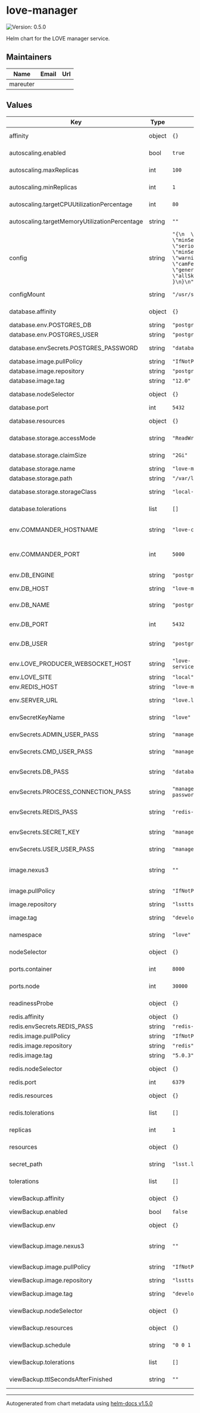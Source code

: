 # love-manager

![Version: 0.5.0](https://img.shields.io/badge/Version-0.5.0-informational?style=flat-square)

Helm chart for the LOVE manager service.

## Maintainers

| Name | Email | Url |
| ---- | ------ | --- |
| mareuter |  |  |

## Values

| Key | Type | Default | Description |
|-----|------|---------|-------------|
| affinity | object | `{}` | Affinity rules for the LOVE manager pods |
| autoscaling.enabled | bool | `true` | Whether automatic horizontal scaling is active |
| autoscaling.maxReplicas | int | `100` | The allowed maximum number of replicas |
| autoscaling.minReplicas | int | `1` | The allowed minimum number of replicas |
| autoscaling.targetCPUUtilizationPercentage | int | `80` | The percentage of CPU utilization that will trigger the scaling |
| autoscaling.targetMemoryUtilizationPercentage | string | `""` | (int) The percentage of memory utilization that will trigger the scaling |
| config | string | `"{\n  \"alarms\": {\n    \"minSeveritySound\": \"serious\",\n    \"minSeverityNotification\": \"warning\"\n  },\n  \"camFeeds\": {\n    \"generic\": \"/gencam\",\n    \"allSky\": \"/gencam\"\n  }\n}\n"` | The specification of the LOVE manager configuration (JSON) |
| configMount | string | `"/usr/src/love/manager/config"` | The container path to mount the LOVE manager configuration |
| database.affinity | object | `{}` | Affinity rules for the LOVE database pods |
| database.env.POSTGRES_DB | string | `"postgres"` | Define the database type |
| database.env.POSTGRES_USER | string | `"postgres"` | Define the database user |
| database.envSecrets.POSTGRES_PASSWORD | string | `"database-password"` | The database password secret key name |
| database.image.pullPolicy | string | `"IfNotPresent"` | The pull policy for the database image |
| database.image.repository | string | `"postgres"` | The database image to use |
| database.image.tag | string | `"12.0"` | The tag to use for the database image |
| database.nodeSelector | object | `{}` | Node selection rules for the LOVE database pods |
| database.port | int | `5432` | The database port number |
| database.resources | object | `{}` | Resource specifications for the LOVE database pods |
| database.storage.accessMode | string | `"ReadWriteMany"` | The access mode for the database storage |
| database.storage.claimSize | string | `"2Gi"` | The size of the database storage request |
| database.storage.name | string | `"love-manager-database"` | Label for the database storage point |
| database.storage.path | string | `"/var/lib/postgresql/data"` | Path within the running container |
| database.storage.storageClass | string | `"local-store"` | The storage class to request the disk allocation from |
| database.tolerations | list | `[]` | Toleration specifications for the LOVE database pods |
| env.COMMANDER_HOSTNAME | string | `"love-commander-service"` | Label for the LOVE commander service. Must match the one spcified in the LOVE commander chart |
| env.COMMANDER_PORT | int | `5000` | Port number for the LOVE commander service. Must match the one spcified in the LOVE commander chart |
| env.DB_ENGINE | string | `"postgresql"` | The type of database engine being used for the LOVE manager |
| env.DB_HOST | string | `"love-manager-database-service"` | The name of the database service |
| env.DB_NAME | string | `"postgres"` | The name of the database being used for the LOVE manager. Must match `database.env.POSTGRES_DB` |
| env.DB_PORT | int | `5432` | The port for the database Must match `database.port` |
| env.DB_USER | string | `"postgres"` | The database user needed for access from the LOVE manager. Must match `database.env.POSTGRES_USER` |
| env.LOVE_PRODUCER_WEBSOCKET_HOST | string | `"love-service/manager/ws/subscription"` | The URL path for the LOVE producer websocket host |
| env.LOVE_SITE | string | `"local"` | The site tag where LOVE is being run |
| env.REDIS_HOST | string | `"love-manager-redis-service"` | The name of the redis service |
| env.SERVER_URL | string | `"love.lsst.local"` | The external URL from the NGINX server for LOVE |
| envSecretKeyName | string | `"love"` | The top-level secret key name that houses the rest of the secrets |
| envSecrets.ADMIN_USER_PASS | string | `"manager-admin-user-password"` | The LOVE manager admin user password secret key name |
| envSecrets.CMD_USER_PASS | string | `"manager-cmd-user-password"` | The LOVE manager cmd_user user password secret key name |
| envSecrets.DB_PASS | string | `"database-password"` | The database password secret key name. Must match `database.envSecrets.POSTGRES_PASSWORD` |
| envSecrets.PROCESS_CONNECTION_PASS | string | `"manager-process-connection-password"` | The LOVE manager process connection password secret key name |
| envSecrets.REDIS_PASS | string | `"redis-password"` | The redis password secret key name. Must match `redis.envSecrets.REDIS_PASS` |
| envSecrets.SECRET_KEY | string | `"manager-secret-key"` | The LOVE manager secret secret key name |
| envSecrets.USER_USER_PASS | string | `"manager-user-user-password"` | The LOVE manager user user password secret key name |
| image.nexus3 | string | `""` | The tag name for the Nexus3 Docker repository secrets if private images need to be pulled |
| image.pullPolicy | string | `"IfNotPresent"` | The pull policy on the LOVE manager image |
| image.repository | string | `"lsstts/love-manager"` | The LOVE manager image to use |
| image.tag | string | `"develop"` | The tag to use for the LOVE manager image |
| namespace | string | `"love"` | The overall namespace for the application |
| nodeSelector | object | `{}` | Node selection rules for the LOVE manager pods |
| ports.container | int | `8000` | The port on the container for normal communications |
| ports.node | int | `30000` | The port on the node for normal communcations |
| readinessProbe | object | `{}` | Configuration for the LOVE manager pods readiness probe |
| redis.affinity | object | `{}` | Affinity rules for the LOVE redis pods |
| redis.envSecrets.REDIS_PASS | string | `"redis-password"` | The redis password secret key name |
| redis.image.pullPolicy | string | `"IfNotPresent"` | The pull policy for the redis image |
| redis.image.repository | string | `"redis"` | The redis image to use |
| redis.image.tag | string | `"5.0.3"` | The tag to use for the redis image |
| redis.nodeSelector | object | `{}` | Node selection rules for the LOVE redis pods |
| redis.port | int | `6379` | The redis port number |
| redis.resources | object | `{}` | Resource specifications for the LOVE redis pods |
| redis.tolerations | list | `[]` | Toleration specifications for the LOVE redis pods |
| replicas | int | `1` | Set the default number of LOVE manager pod replicas |
| resources | object | `{}` | Resource specifications for the LOVE manager pods |
| secret_path | string | `"lsst.local"` | The site-specific path to find Vault secrets |
| tolerations | list | `[]` | Toleration specifications for the LOVE manager pods |
| viewBackup.affinity | object | `{}` | Affinity rules for the LOVE view backup pods |
| viewBackup.enabled | bool | `false` | Whether view backup is active |
| viewBackup.env | object | `{}` | Place to specify additional environment variables for the view backup job |
| viewBackup.image.nexus3 | string | `""` | The tag name for the Nexus3 Docker repository secrets if private images need to be pulled |
| viewBackup.image.pullPolicy | string | `"IfNotPresent"` | The pull policy to use for the view backup image |
| viewBackup.image.repository | string | `"lsstts/love-view-backup"` | The view backup image to use |
| viewBackup.image.tag | string | `"develop"` | The tag to use for the view backup image |
| viewBackup.nodeSelector | object | `{}` | Node selection rules for the LOVE view backup pods |
| viewBackup.resources | object | `{}` | Resource specifications for the LOVE view backup pods |
| viewBackup.schedule | string | `"0 0 1 1 *"` | The view backup job schedule in cron format |
| viewBackup.tolerations | list | `[]` | Toleration specifications for the LOVE view backup pods |
| viewBackup.ttlSecondsAfterFinished | string | `""` | Time after view backup job finishes before deletion (ALPHA) |

----------------------------------------------
Autogenerated from chart metadata using [helm-docs v1.5.0](https://github.com/norwoodj/helm-docs/releases/v1.5.0)
